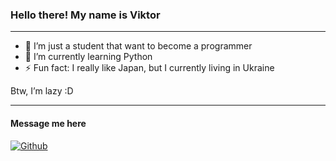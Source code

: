 ### Hello there! My name is Viktor

------

- 🔭 I’m just a student that want to become a programmer
- 🌱 I’m currently learning Python
- ⚡ Fun fact: I really like Japan, but I currently living in Ukraine

Btw, I’m lazy :D

------

#### Message me here 
[![Github](https://img.shields.io/badge/TELEGRAM-Astrid-blue?style=for-the-badge&logo=telegram)](https://t.me/astr1dacc)
